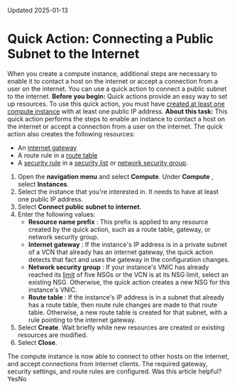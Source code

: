 Updated 2025-01-13
# Quick Action: Connecting a Public Subnet to the Internet
When you create a compute instance, additional steps are necessary to enable it to contact a host on the internet or accept a connection from a user on the internet. You can use a quick action to connect a public subnet to the internet.
**Before you begin:**
Quick actions provide an easy way to set up resources. To use this quick action, you must have [created at least one compute instance](https://docs.oracle.com/iaas/Content/Compute/Tasks/launchinginstance.htm) with at least one public IP address.
**About this task:**
This quick action performs the steps to enable an instance to contact a host on the internet or accept a connection from a user on the internet. The quick action also creates the following resources:
  * An [internet gateway](https://docs.oracle.com/iaas/Content/Network/Tasks/managingIGs.htm)
  * A route rule in a [route table](https://docs.oracle.com/iaas/Content/Network/Tasks/managingroutetables.htm)
  * A [security rule](https://docs.oracle.com/iaas/Content/Network/Concepts/networksecuritygroups.htm#rules) in a [security list](https://docs.oracle.com/iaas/Content/Network/Concepts/securitylists.htm) or [network security group](https://docs.oracle.com/iaas/Content/Network/Concepts/networksecuritygroups.htm).


  1. Open the **navigation menu** and select **Compute**. Under **Compute** , select **Instances**.
  2. Select the instance that you're interested in. It needs to have at least one public IP address.
  3. Select **Connect public subnet to internet**.
  4. Enter the following values:
     * **Resource name prefix** : This prefix is applied to any resource created by the quick action, such as a route table, gateway, or network security group.
     * **Internet gateway** : If the instance's IP address is in a private subnet of a VCN that already has an internet gateway, the quick action detects that fact and uses the gateway in the configuration changes. 
     * **Network security group** : If your instance's VNIC has already reached its [limit](https://docs.oracle.com/iaas/Content/General/Concepts/servicelimits.htm#nsg_limits) of five NSGs or the VCN is at its NSG limit, select an existing NSG. Otherwise, the quick action creates a new NSG for this instance's VNIC. 
     * **Route table** : If the instance's IP address is in a subnet that already has a route table, then route rule changes are made to that route table. Otherwise, a new route table is created for that subnet, with a rule pointing to the internet gateway.
  5. Select **Create**.
Wait briefly while new resources are created or existing resources are modified.
  6. Select **Close**.


The compute instance is now able to connect to other hosts on the internet, and accept connections from internet clients. The required gateway, security settings, and route rules are configured.
Was this article helpful?
YesNo


